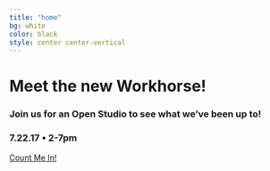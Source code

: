 ```yaml
---
title: "home"
bg: white
color: black
style: center center-vertical
---
```


# Meet the new Workhorse!

### Join us for an Open Studio to see what we’ve been up to!

### 7.22.17 • 2-7pm

<a class="btn" href="#20000105signup">Count Me In!</a>
